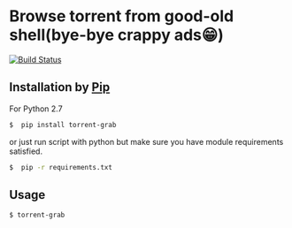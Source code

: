# Browse torrent from good-old shell(bye-bye crappy ads:grin:)
[![Build Status](https://travis-ci.org/aksl337/torrent_scraper.svg?branch=master)](ttps://travis-ci.org/aksl337/torrent_scraper)



## Installation by [Pip](http://pip.readthedocs.org/en/stable/installing/)
For Python 2.7

```bash
$  pip install torrent-grab
```

or just run script with python
but make sure you have module requirements satisfied.

```bash
$  pip -r requirements.txt
```

## Usage

```bash
$ torrent-grab
```
